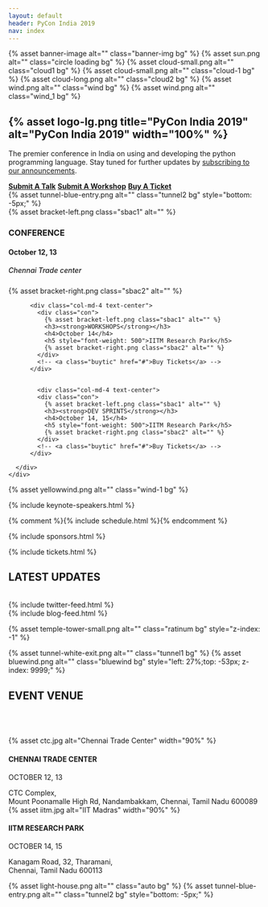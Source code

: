 ```yaml
---
layout: default
header: PyCon India 2019
nav: index
---
```


<section class="pycon-banner wrapper">
  {% asset banner-image alt="" class="banner-img bg" %}
  {% asset sun.png alt="" class="circle loading bg" %}
  {% asset cloud-small.png alt="" class="cloud1 bg" %}
  {% asset cloud-small.png alt="" class="cloud-1 bg" %}
  {% asset cloud-long.png alt="" class="cloud2 bg" %}
  {% asset wind.png alt="" class="wind bg" %}
  {% asset wind.png alt="" class="wind_1 bg" %}

  <div class="container">
    <div class="row">
      <div class="col-md-6"></div>
      <div class="col-md-6">
        <div class="pycon-banner-text">
          <div class="text-center conference">
            <h1>{% asset logo-lg.png title="PyCon India 2019" alt="PyCon India 2019" width="100%" %}</h1>
            <p>
              The premier conference in India on using and
              developing the python programming language. Stay tuned
              for further updates by <a
              href="https://goo.gl/forms/GdtTebWL7mn3oKtW2">subscribing
              to our announcements</a>.
            </p>
          </div>
          <div class="text-center pycon-speakers-img dwd-buyticket" style="position: relative;">
            <a href="https://in.pycon.org/cfp/2019/proposals/" class="dwd-link"><strong>Submit A Talk</strong></a>
            <a href="https://in.pycon.org/cfp/workshops-2019/proposals/" class="dwd-link"><strong>Submit A Workshop</strong></a>
            <a href="/2019/#tickets" rel="noreferrer noopener" class="dwd-link"><strong>Buy A Ticket</strong></a>
          </div>
        </div>
      </div>
    </div>
  </div>
  {% asset tunnel-blue-entry.png alt="" class="tunnel2 bg" style="bottom: -5px;" %}
</section>

<section class="pycon-counter wrapper">
  <div class="counter">
    <div class="container">
      <div class="row text-center wow fadeInDown">
          <div class="col-md-4 text-center">
            <div class="con">
              {% asset bracket-left.png class="sbac1" alt="" %}
              <h3><strong>CONFERENCE</strong></h3>
              <h4>October 12, 13</h4>
              <h5 style="font-weight: 500">Chennai Trade center</h5>
              {% asset bracket-right.png class="sbac2" alt="" %}
            </div>
            <!-- <a class="buytic" href="#">Buy Tickets</a> -->
          </div>

          <div class="col-md-4 text-center">
            <div class="con">
              {% asset bracket-left.png class="sbac1" alt="" %}
              <h3><strong>WORKSHOPS</strong></h3>
              <h4>October 14</h4>
              <h5 style="font-weight: 500">IITM Research Park</h5>
              {% asset bracket-right.png class="sbac2" alt="" %}
            </div>
            <!-- <a class="buytic" href="#">Buy Tickets</a> -->
          </div>


            <div class="col-md-4 text-center">
            <div class="con">
              {% asset bracket-left.png class="sbac1" alt="" %}
              <h3><strong>DEV SPRINTS</strong></h3>
              <h4>October 14, 15</h4>
              <h5 style="font-weight: 500">IITM Research Park</h5>
              {% asset bracket-right.png class="sbac2" alt="" %}
            </div>
            <!-- <a class="buytic" href="#">Buy Tickets</a> -->
          </div>

      </div>
    </div>
  </div>

  {% asset yellowwind.png alt="" class="wind-1 bg" %}
</section>

{% include keynote-speakers.html %}

{% comment %}{% include schedule.html %}{% endcomment %}

{% include sponsors.html %}

{% include tickets.html %}

<section class="latest-updates wrapper pycon-tab">
  <div class="wow fadeIn">
    <div class="col-md-12 text-center">
      <h2><strong>LATEST UPDATES</strong></h2>
    </div>
  </div>
  <br />
  <div class="container">
    <div class="row wow fadeIn">
      <div class="col-md-10 col-md-offset-1">
        <div class="col-md-6">
          <div class="updates">
            <!-- <h4>Tweets</h4> -->
            {% include twitter-feed.html %}
          </div>
        </div>
        <div class="col-md-6">
          {% include blog-feed.html %}
        </div>
      </div>
    </div>
  </div>

  {% asset temple-tower-small.png alt="" class="ratinum bg" style="z-index: -1" %}
</section>

<section class="events-venue wrapper" >
  {% asset tunnel-white-exit.png alt="" class="tunnel1 bg" %}
  {% asset bluewind.png alt="" class="bluewind bg" style="left: 27%;top: -53px; z-index: 9999;" %}
  <div class="row wow fadeIn">
    <div class="col-md-12 text-center">
      <h2><strong>EVENT VENUE</strong></h2>
    </div>
  </div>
  <br /><br /><br />
  <div class="container">
    <div class="row wow fadeIn">
      <div class="col-md-10 col-md-offset-1">
        <div class="col-md-6">
          <div class="event-venue trade1 text-center">
            {% asset ctc.jpg alt="Chennai Trade Center" width="90%" %}
            <div class="bg-color"></div>
          </div>
          <div class="address">
            <h4><strong>CHENNAI TRADE CENTER</strong></h4>
            <p>OCTOBER 12, 13</p>
            <span>CTC Complex,<br /> Mount Poonamalle High Rd, Nandambakkam, Chennai, Tamil Nadu 600089</span>
            <!-- <div style="position: relative;">
              <a href="#" class="dwd-link">VIEW LOCATION</a>
            </div> -->
          </div>
        </div>
        <div class="col-md-6">
          <div class="event-venue trade2 text-center">
            {% asset iitm.jpg alt="IIT Madras" width="90%" %}
            <div class="bg-color"></div>
          </div>
          <div class="address">
            <h4><strong>IITM RESEARCH PARK</strong></h4>
            <p>OCTOBER 14, 15</p>
            <span>Kanagam Road, 32, Tharamani,<br />Chennai, Tamil Nadu 600113</span>
            <!-- <div style="position: relative;">
              <a href="#" class="dwd-link">VIEW LOCATION</a>
            </div> -->
          </div>
        </div>
      </div>
    </div>
  </div>

  {% asset light-house.png alt="" class="auto bg" %}
  {% asset tunnel-blue-entry.png alt="" class="tunnel2 bg" style="bottom: -5px;" %}
</section>
